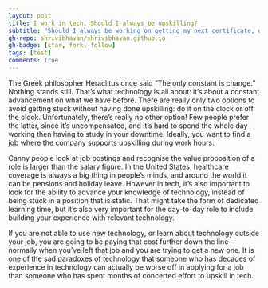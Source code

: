 ```yaml
---
layout: post
title: I work in tech, Should I always be upskilling?
subtitle: "Should I always be working on getting my next certificate, or learning about a new technology?"
gh-repo: shrivibhavan/shrivibhavan.github.io
gh-badge: [star, fork, follow]
tags: [test]
comments: true
---
```


The Greek philosopher Heraclitus once said “The only constant is change.” Nothing stands still. That’s what technology is all about: it’s about a constant advancement on what we have before. There are really only two options to avoid getting stuck without having done upskilling: do it on the clock or off the clock. Unfortunately, there’s really no other option! Few people prefer the latter, since it’s uncompensated, and it’s hard to spend the whole day working then having to study in your downtime. Ideally, you want to find a job where the company supports upskilling during work hours.

Canny people look at job postings and recognise the value proposition of a role is larger than the salary figure. In the United States, healthcare coverage is always a big thing in people’s minds, and around the world it can be pensions and holiday leave. However in tech, it’s also important to look for the ability to advance your knowledge of technology, instead of being stuck in a position that is static. That might take the form of dedicated learning time, but it’s also very important for the day-to-day role to include building your experience with relevant technology.

If you are not able to use new technology, or learn about technology outside your job, you are going to be paying that cost further down the line—normally when you’ve left that job and you are trying to get a new one. It is one of the sad paradoxes of technology that someone who has decades of experience in technology can actually be worse off in applying for a job than someone who has spent months of concerted effort to upskill in tech.